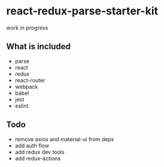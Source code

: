 # react-redux-parse-starter-kit

work in progress

## What is included

* parse
* react
* redux
* react-router
* webpack
* babel
* jest
* eslint


## Todo

* remove axios and material-ui from deps
* add auth flow
* add redux dev tools
* add redux-actions
